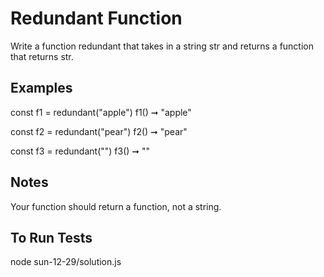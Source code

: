 # Redundant Function
Write a function redundant that takes in a string str and returns a function that returns str.

## Examples
const f1 = redundant("apple")
f1() ➞ "apple"

const f2 = redundant("pear")
f2() ➞ "pear"

const f3 = redundant("")
f3() ➞ ""

## Notes
Your function should return a function, not a string.

## To Run Tests
node sun-12-29/solution.js